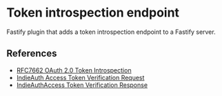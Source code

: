 # Token introspection endpoint

Fastify plugin that adds a token introspection endpoint to a Fastify server.

## References

- [RFC7662 OAuth 2.0 Token Introspection](https://www.rfc-editor.org/rfc/rfc7662)
- [IndieAuth Access Token Verification Request](https://indieauth.spec.indieweb.org/#access-token-verification-request)
- [IndieAuthAccess Token Verification Response](https://indieauth.spec.indieweb.org/#access-token-verification-response)
